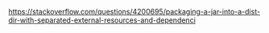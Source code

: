 https://stackoverflow.com/questions/4200695/packaging-a-jar-into-a-dist-dir-with-separated-external-resources-and-dependenci